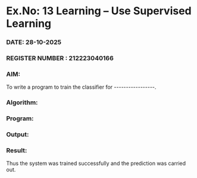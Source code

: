 # Ex.No: 13 Learning – Use Supervised Learning  
### DATE: 28-10-2025                                                                           
### REGISTER NUMBER : 212223040166
### AIM: 
To write a program to train the classifier for -----------------.
###  Algorithm:

### Program:


### Output:


### Result:
Thus the system was trained successfully and the prediction was carried out.
